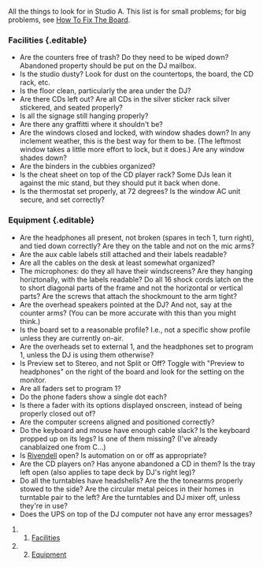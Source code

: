 All the things to look for in Studio A. This list is for small problems;
for big problems, see [How To Fix The
Board](https://wiki.wmfo.org/Operations/Axia_and_Telos/Fixing_the_Board "Fixing the Board").

### Facilities {.editable}

-   Are the counters free of trash? Do they need to be wiped down?
    Abandoned property should be put on the DJ mailbox.
-   Is the studio dusty? Look for dust on the countertops, the board,
    the CD rack, etc.
-   Is the floor clean, particularly the area under the DJ?
-   Are there CDs left out? Are all CDs in the silver sticker rack
    silver stickered, and seated properly?
-   Is all the signage still hanging properly?
-   Are there any graffitti where it shouldn't be?
-   Are the windows closed and locked, with window shades down? In any
    inclement weather, this is the best way for them to be. (The
    leftmost window takes a little more effort to lock, but it does.)
    Are any window shades down?
-   Are the binders in the cubbies organized?
-   Is the cheat sheet on top of the CD player rack? Some DJs lean it
    against the mic stand, but they should put it back when done.
-   Is the thermostat set properly, at 72 degrees? Is the window AC unit
    secure, and set correctly?

### Equipment {.editable}

-   Are the headphones all present, not broken (spares in tech 1, turn
    right), and tied down correctly? Are they on the table and not on
    the mic arms?
-   Are the aux cable labels still attached and their labels readable?
-   Are all the cables on the desk at least somewhat organized?
-   The microphones: do they all have their windscreens? Are they
    hanging horiztonally, with the labels readable? Do all 16 shock
    cords latch on the to short diagonal parts of the frame and not the
    horizontal or vertical parts? Are the screws that attach the
    shockmount to the arm tight?
-   Are the overhead speakers pointed at the DJ? And not, say at the
    counter arms? (You can be more accurate with this than you might
    think.)
-   Is the board set to a reasonable profile? I.e., not a specific show
    profile unless they are currently on-air.
-   Are the overheads set to external 1, and the headphones set to
    program 1, unless the DJ is using them otherwise?
-   Is Preview set to Stereo, and not Split or Off? Toggle with "Preview
    to headphones" on the right of the board and look for the setting on
    the monitor.
-   Are all faders set to program 1?
-   Do the phone faders show a single dot each?
-   Is there a fader with its options displayed onscreen, instead of
    being properly closed out of?
-   Are the computer screens aligned and positioned correctly?
-   Do the keyboard and mouse have enough cable slack? Is the keyboard
    propped up on its legs? Is one of them missing? (I've already
    canablaized one from C…)
-   Is
    [Rivendell](https://wiki.wmfo.org/Operations/Rivendell "Rivendell")
    open? Is automation on or off as appropriate?
-   Are the CD players on? Has anyone abandoned a CD in them? Is the
    tray left open (also applies to tape deck by DJ's right leg)?
-   Do all the turntables have headshells? Are the the tonearms properly
    stowed to the side? Are the circular metal peices in their homes in
    turntable pair to the left? Are the turntables and DJ mixer off,
    unless they're in use?
-   Does the UPS on top of the DJ computer not have any error messages?

1.  1. [Facilities](#Facilities)
2.  2. [Equipment](#Equipment)

